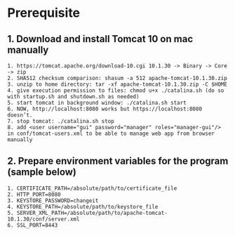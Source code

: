 # Prerequisite
## 1. Download and install Tomcat 10 on mac manually
    1. https://tomcat.apache.org/download-10.cgi 10.1.30 -> Binary -> Core -> zip
    2. SHA512 checksum comparison: shasum -a 512 apache-tomcat-10.1.30.zip
    3. unzip to home directory: tar -xf apache-tomcat-10.1.30.zip -C $HOME
    4. give execution permission to files: chmod u+x ./catalina.sh (do so with startup.sh and shutdown.sh as needed)
    5. start tomcat in background window: ./catalina.sh start
    6. NOW, http://localhost:8080 works but https://localhost:8080 doesn’t.
    7. stop tomcat: ./catalina.sh stop
    8. add <user username="gui" password="manager" roles="manager-gui"/> in conf/tomcat-users.xml to be able to manage web app from browser manually
## 2. Prepare environment variables for the program (sample below)
    1. CERTIFICATE_PATH=/absolute/path/to/certificate_file
    2. HTTP_PORT=8080
    3. KEYSTORE_PASSWORD=changeit
    4. KEYSTORE_PATH=/absolute/path/to/keystore_file
    5. SERVER_XML_PATH=/absolute/path/to/apache-tomcat-10.1.30/conf/server.xml
    6. SSL_PORT=8443
